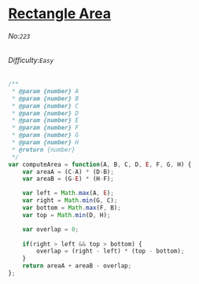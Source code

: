 # [Rectangle Area](https://leetcode.com/problems/rectangle-area/)
###### No:`223`
###### Difficulty:`Easy`


```javascript
/**
 * @param {number} A
 * @param {number} B
 * @param {number} C
 * @param {number} D
 * @param {number} E
 * @param {number} F
 * @param {number} G
 * @param {number} H
 * @return {number}
 */
var computeArea = function(A, B, C, D, E, F, G, H) {
    var areaA = (C-A) * (D-B);
    var areaB = (G-E) * (H-F);

    var left = Math.max(A, E);
    var right = Math.min(G, C);
    var bottom = Math.max(F, B);    
    var top = Math.min(D, H);

    var overlap = 0;
    
    if(right > left && top > bottom) {
        overlap = (right - left) * (top - bottom);
    }
    return areaA + areaB - overlap;
};
```
